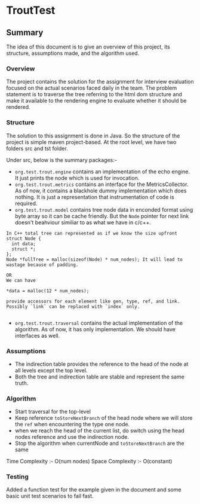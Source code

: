 # TroutTest

## Summary
The idea of this document is to give an overview of this project, its structure, assumptions made, and the algorithm used.


### Overview
The project contains the solution for the assignment for interview evaluation focused on the actual scenarios faced daily in the team.
The problem statement is to traverse the tree referring to the html dom structure and make it available to the rendering engine to evaluate whether it should be rendered.

### Structure
The solution to this assignment is done in Java. So the structure of the project is simple maven project-based. At the root level, we have two folders src and tst folder.

Under src, below is the summary packages:-
- `org.test.trout.engine` contains an implementation of the echo engine. It just prints the node which is used for invocation.
- `org.test.trout.metrics` contains an interface for the MetricsCollector. As of now, it contains a blackhole dummy implementation which does nothing. It is just a representation that instrumentation of code is required.
- `org.test.trout.model` contains tree node data in enconded format using byte array so it can be cache friendly. But the `Node` pointer for next link doesn't beahviour similiar to as what we have in c/c++.

```
In C++ total tree can represented as if we know the size upfront
struct Node {
  int data;
  struct *; 
};
Node *fullTree = malloc(sizeof(Node) * num_nodes); It will lead to wastage because of padding.

OR
We can have 

*data = malloc(12 * num_nodes);

provide accessors for each element like gen, type, ref, and link. Possibly `link` can be replaced with `index` only.


```

- `org.test.trout.traversal` contains the actual implementation of the algorithm. As of now, it has only implementation. We should have interfaces as well.


### Assumptions
- The indirection table provides the reference to the head of the node at all levels except the top level.
- Both the tree and indirection table are stable and represent the same truth.

### Algorithm

- Start traversal for the top-level
- Keep reference `toStoreNextBranch` of the head node where we will store the `ref` when encountering the type one node.
- when we reach the head of the current list, do switch using the head nodes reference and use the indirection node.
- Stop the algorithm when currentNode and `toStoreNextBranch` are the same

Time Complexity :- O(num nodes)
Space Complexity :- O(constant)
 
### Testing
Added a function test for the example given in the document and some basic unit test scenarios to fail fast. 
